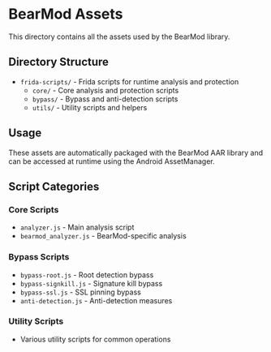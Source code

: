 # BearMod Assets

This directory contains all the assets used by the BearMod library.

## Directory Structure

- `frida-scripts/` - Frida scripts for runtime analysis and protection
  - `core/` - Core analysis and protection scripts
  - `bypass/` - Bypass and anti-detection scripts
  - `utils/` - Utility scripts and helpers

## Usage

These assets are automatically packaged with the BearMod AAR library and can be accessed at runtime using the Android AssetManager.

## Script Categories

### Core Scripts
- `analyzer.js` - Main analysis script
- `bearmod_analyzer.js` - BearMod-specific analysis

### Bypass Scripts
- `bypass-root.js` - Root detection bypass
- `bypass-signkill.js` - Signature kill bypass
- `bypass-ssl.js` - SSL pinning bypass
- `anti-detection.js` - Anti-detection measures

### Utility Scripts
- Various utility scripts for common operations 